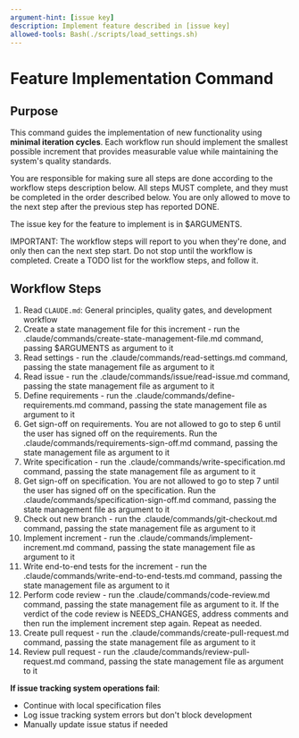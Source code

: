 ```yaml
---
argument-hint: [issue key]
description: Implement feature described in [issue key]
allowed-tools: Bash(./scripts/load_settings.sh)
---
```


# Feature Implementation Command

## Purpose

This command guides the implementation of new functionality using **minimal iteration cycles**. Each workflow run should implement the smallest possible increment that provides measurable value while maintaining the system's quality standards.

You are responsible for making sure all steps are done according to the workflow steps description below.
All steps MUST complete, and they must be completed in the order described below.
You are only allowed to move to the next step after the previous step has reported DONE.

The issue key for the feature to implement is in $ARGUMENTS.

IMPORTANT: The workflow steps will report to you when they're done, and only then can the next step start. Do not stop until the workflow is completed.
Create a TODO list for the workflow steps, and follow it.

## Workflow Steps

1. Read `CLAUDE.md`: General principles, quality gates, and development workflow
2. Create a state management file for this increment - run the .claude/commands/create-state-management-file.md command, passing $ARGUMENTS as argument to it
3. Read settings - run the .claude/commands/read-settings.md command, passing the state management file as argument to it
4. Read issue - run the .claude/commands/issue/read-issue.md command, passing the state management file as argument to it
5. Define requirements - run the .claude/commands/define-requirements.md command, passing the state management file as argument to it
6. Get sign-off on requirements. You are not allowed to go to step 6 until the user has signed off on the requirements. Run the .claude/commands/requirements-sign-off.md command, passing the state management file as argument to it
7. Write specification - run the .claude/commands/write-specification.md command, passing the state management file as argument to it
8. Get sign-off on specification. You are not allowed to go to step 7 until the user has signed off on the specification. Run the .claude/commands/specification-sign-off.md command, passing the state management file as argument to it
9. Check out new branch - run the .claude/commands/git-checkout.md command, passing the state management file as argument to it
10. Implement increment - run the .claude/commands/implement-increment.md command, passing the state management file as argument to it
11. Write end-to-end tests for the increment - run the .claude/commands/write-end-to-end-tests.md command, passing the state management file as argument to it
12. Perform code review - run the .claude/commands/code-review.md command, passing the state management file as argument to it. If the verdict of the code review is NEEDS_CHANGES, address comments and then run the implement increment step again.
Repeat as needed.
13. Create pull request - run the .claude/commands/create-pull-request.md command, passing the state management file as argument to it
14. Review pull request - run the .claude/commands/review-pull-request.md command, passing the state management file as argument to it

**If issue tracking system operations fail**:
- Continue with local specification files
- Log issue tracking system errors but don't block development
- Manually update issue status if needed
